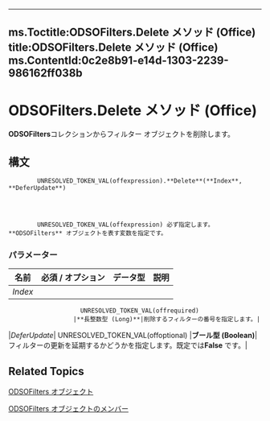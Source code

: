 

---
ms.Toctitle:ODSOFilters.Delete メソッド (Office)
title:ODSOFilters.Delete メソッド (Office)
ms.ContentId:0c2e8b91-e14d-1303-2239-986162ff038b
---
# ODSOFilters.Delete メソッド (Office)




**ODSOFilters**コレクションからフィルター オブジェクトを削除します。

## 構文

            UNRESOLVED_TOKEN_VAL(offexpression).**Delete**(**Index**, **DeferUpdate**)




            UNRESOLVED_TOKEN_VAL(offexpression) 必ず指定します。**ODSOFilters** オブジェクトを表す変数を指定です。

### パラメーター

|**名前**|**必須 / オプション**|**データ型**|**説明**|
|---|---|---|---|
|*Index*|
                        UNRESOLVED_TOKEN_VAL(offrequired)
                      |**長整数型 (Long)**|削除するフィルターの番号を指定します。|
|*DeferUpdate*|
                        UNRESOLVED_TOKEN_VAL(offoptional)
                      |**ブール型 (Boolean)**|フィルターの更新を延期するかどうかを指定します。既定では**False** です。|





## Related Topics

[ODSOFilters オブジェクト](e706745d-3890-81e8-6c9a-4c6bf67387ee.md)

[ODSOFilters オブジェクトのメンバー](af01ccb0-034e-017b-2885-9301b5bda139.md)




